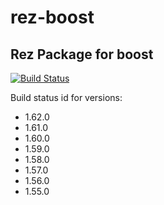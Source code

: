 # rez-boost
Rez Package for boost
----
[![Build Status](https://travis-ci.org/piratecrew/rez-boost.svg?branch=master)](https://travis-ci.org/piratecrew/rez-boost)

Build status id for versions:
  - 1.62.0
  - 1.61.0
  - 1.60.0
  - 1.59.0
  - 1.58.0
  - 1.57.0
  - 1.56.0
  - 1.55.0